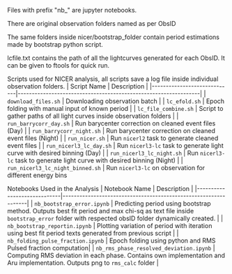 Files with prefix "nb_" are jupyter notebooks.

There are original observation folders named as per ObsID

The same folders inside nicer/bootstrap_folder contain period estimations made by bootstrap python script. 

lcfile.txt contains the path of all the lightcurves generated for each ObsID. It can be given to ftools for quick run. 

Scripts used for NICER analysis, all scripts save a log file inside individual observation folders.
| Script Name                 | Description                                                     |
|-----------------------------|-----------------------------------------------------------------|
| `download_files.sh`          | Downloading observation batch                                  |
| `lc_efold.sh`               | Epoch folding with manual input of known period                 |
| `lc_file_combine.sh`        | Script to gather paths of all light curves inside observation folders |
| `run_barrycorr_day.sh`      | Run barycenter correction on cleaned event files (Day)          |
| `run_barrycorr_night.sh`    | Run barycenter correction on cleaned event files (Night)        |
| `run_nicer.sh`              | Run `nicerl2` task to generate cleaned event files              |
| `run_nicerl3_lc_day.sh`     | Run `nicerl3-lc` task to generate light curve with desired binning (Day) |
| `run_nicerl3_lc_night.sh`   | Run `nicerl3-lc` task to generate light curve with desired binning (Night) |
| `run_nicerl3_lc_night_binned.sh` | Run `nicerl3-lc` on observation for different energy bins

Notebooks Used in the Analysis
| Notebook Name                 | Description                                                     |
|-----------------------------|-----------------------------------------------------------------|
| `nb_bootstrap_error.ipynb`          | Predicting period using bootstrap method. Outputs best fit period and max chi-sq as text file inside `bootstrap_error` folder with respected obsID folder dynamically created.                               |
| `nb_bootstrap_reportin.ipynb`               | Plotting variation of period with iteration using best fit period texts generated from previous script                 |
| `nb_folding_pulse_fraction.ipynb`        | Epoch folding using python and RMS Pulsed fraction computation|
| `nb_rms_phase_resolved_deviation.ipynb`        | Computing RMS deviation in each phase. Contains own implementation and Aru implementation. Outputs png to `rms_calc` folder |
